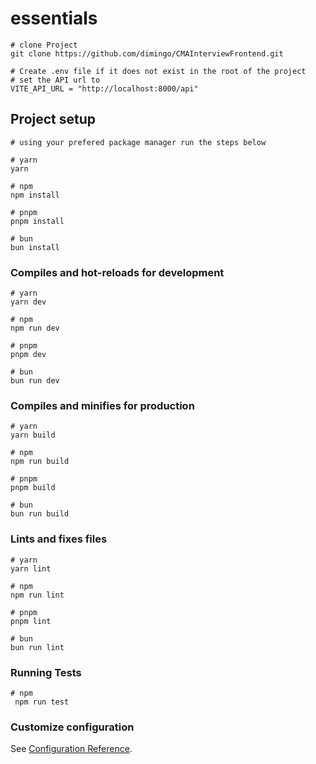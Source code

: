 # essentials

```
# clone Project 
git clone https://github.com/dimingo/CMAInterviewFrontend.git

# Create .env file if it does not exist in the root of the project
# set the API url to
VITE_API_URL = "http://localhost:8000/api"

```

## Project setup

```
# using your prefered package manager run the steps below

# yarn
yarn

# npm
npm install

# pnpm
pnpm install

# bun
bun install
```

### Compiles and hot-reloads for development

```
# yarn
yarn dev

# npm
npm run dev

# pnpm
pnpm dev

# bun
bun run dev
```

### Compiles and minifies for production

```
# yarn
yarn build

# npm
npm run build

# pnpm
pnpm build

# bun
bun run build
```

### Lints and fixes files

```
# yarn
yarn lint

# npm
npm run lint

# pnpm
pnpm lint

# bun
bun run lint
```

### Running Tests

```
# npm
 npm run test
```

### Customize configuration

See [Configuration Reference](https://vitejs.dev/config/).

